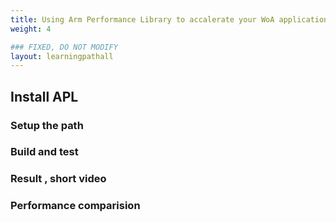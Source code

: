 ```yaml
---
title: Using Arm Performance Library to accalerate your WoA application.
weight: 4

### FIXED, DO NOT MODIFY
layout: learningpathall
---
```


## Install APL


### Setup the path 


### Build and test


### Result , short video


### Performance comparision

